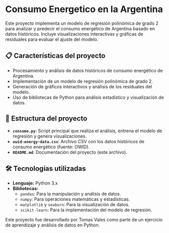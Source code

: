 # Consumo Energetico en la Argentina

Este proyecto implementa un modelo de regresión polinómica de grado 2 para analizar y predecir el consumo energético de Argentina basado en datos históricos. Incluye visualizaciones interactivas y gráficas de residuales para evaluar el ajuste del modelo.

## 📋 Características del proyecto
- Procesamiento y análisis de datos históricos de consumo energético de Argentina.
- Implementación de un modelo de regresión polinómica de grado 2.
- Generación de gráficos interactivos y análisis de los residuales del modelo.
- Uso de bibliotecas de Python para análisis estadístico y visualización de datos.

## 📂 Estructura del proyecto
- **`consumo.py`**: Script principal que realiza el análisis, entrena el modelo de regresión y genera visualizaciones.
- **`owid-energy-data.csv`**: Archivo CSV con los datos históricos de consumo energético (fuente: OWID).
- **`README.md`**: Documentación del proyecto (este archivo).

## 🛠 Tecnologías utilizadas
- **Lenguaje:** Python 3.x
- **Bibliotecas:**
  - `pandas`: Para la manipulación y análisis de datos.
  - `numpy`: Para operaciones matemáticas y estadísticas.
  - `matplotlib` y `seaborn`: Para la visualización de datos.
  - `scikit-learn`: Para la implementación del modelo de regresión.


Este proyecto fue desarrollado por Tomas Vales como parte de un ejercicio de aprendizaje y análisis de datos en Python.

